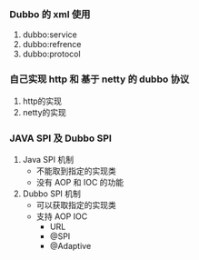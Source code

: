 ### Dubbo 的 xml 使用
1. dubbo:service
2. dubbo:refrence
3. dubbo:protocol

### 自己实现 http 和 基于 netty 的 dubbo 协议 
1. http的实现
2. netty的实现

### JAVA SPI 及 Dubbo SPI
1. Java SPI 机制
    - 不能取到指定的实现类
    - 没有 AOP 和 IOC 的功能
2. Dubbo SPI 机制
    - 可以获取指定的实现类
    - 支持 AOP IOC
        - URL
        - @SPI
        - @Adaptive
        
